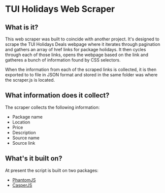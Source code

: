 # TUI Holidays Web Scraper

## What is it? 
This web scraper was built to coincide with another project. It's designed to scrape the TUI Holidays Deals webpage where it iterates through pagination and gathers an array of href links for package holidays. It then cycles through each of those links, opens the webpage based on the link and gatheres a bunch of information found by CSS selectors.


When the information from each of the scraped links is collected, it is then exported to
to file in JSON format and stored in the same folder was where the scraper.js is located.

## What information does it collect?
The scraper collects the following information: 
- Package name
- Location
- Price
- Description
- Source name
- Source link


## What's it built on?
At present the script is built on two packages: 
- [PhantomJS](http://phantomjs.org/)
- [CasperJS](http://casperjs.org/)
 

